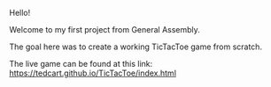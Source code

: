 Hello!

Welcome to my first project from General Assembly.

The goal here was to create a working TicTacToe game from scratch.

The live game can be found at this link:
  https://tedcart.github.io/TicTacToe/index.html
